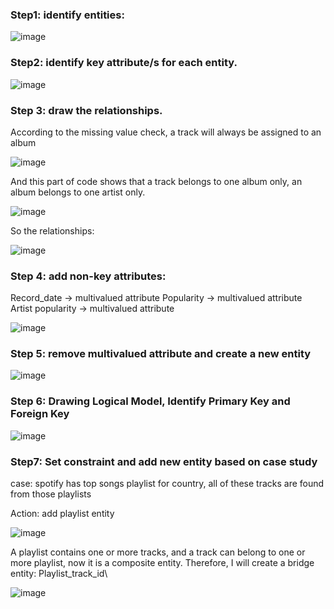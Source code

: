### Step1: identify entities:
 
 ![image](https://user-images.githubusercontent.com/93886913/230839464-95202044-5a40-4d6e-8e1a-0967aae0d6c1.png)

### Step2: identify key attribute/s for each entity.
 
 ![image](https://user-images.githubusercontent.com/93886913/230839480-c1433ae9-9195-4a8b-893b-e2c8b0314cd5.png)


### Step 3: draw the relationships.
According to the missing value check, a track will always be assigned to an album 
 
![image](https://user-images.githubusercontent.com/93886913/230839504-00fb51a1-db2e-4e08-9dd1-e8ae4480d32f.png)

And this part of code shows that a track belongs to one album only, an album belongs to one artist only.
 
 ![image](https://user-images.githubusercontent.com/93886913/230839518-a49aff59-54e6-47da-bd48-193bd70725ed.png)
 
So the relationships:

![image](https://user-images.githubusercontent.com/93886913/230839588-f519dd3f-a337-4a83-8d6b-ce7ac2c19c0a.png)


### Step 4: add non-key attributes:

Record_date -> multivalued attribute
Popularity -> multivalued attribute
Artist popularity -> multivalued attribute
 
 ![image](https://user-images.githubusercontent.com/93886913/230839614-12380f96-cce9-4ad2-95fd-77b39eec219f.png)

### Step 5: remove multivalued attribute and create a new entity

![image](https://user-images.githubusercontent.com/93886913/230839638-8d904461-a0b7-4e99-af04-ba31b5cf900e.png)

### Step 6: Drawing Logical Model, Identify Primary Key and Foreign Key
 
![image](https://user-images.githubusercontent.com/93886913/230839659-b0237273-f41f-4c16-b1ad-a89f8b1274c0.png)

### Step7: Set constraint and add new entity based on case study

case: spotify has top songs playlist for country, all of these tracks are found from those playlists

Action: add playlist entity

![image](https://user-images.githubusercontent.com/93886913/230876226-268317ca-b376-4709-9f0e-434eb0720570.png)

A playlist contains one or more tracks, and a track can belong to one or more playlist, now it is a composite entity. Therefore, I will create a bridge entity: Playlist_track_id\

![image](https://user-images.githubusercontent.com/93886913/230896268-f7a9715a-e137-4c15-8346-7775866dba6e.png)

